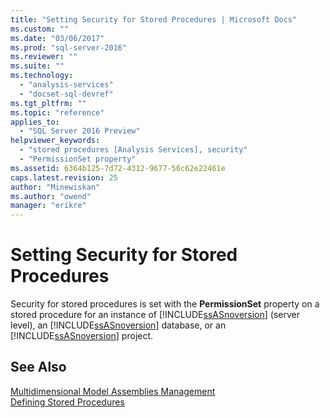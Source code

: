 ```yaml
---
title: "Setting Security for Stored Procedures | Microsoft Docs"
ms.custom: ""
ms.date: "03/06/2017"
ms.prod: "sql-server-2016"
ms.reviewer: ""
ms.suite: ""
ms.technology: 
  - "analysis-services"
  - "docset-sql-devref"
ms.tgt_pltfrm: ""
ms.topic: "reference"
applies_to: 
  - "SQL Server 2016 Preview"
helpviewer_keywords: 
  - "stored procedures [Analysis Services], security"
  - "PermissionSet property"
ms.assetid: 6364b125-7d72-4312-9677-56c62e22461e
caps.latest.revision: 25
author: "Minewiskan"
ms.author: "owend"
manager: "erikre"
---
```

# Setting Security for Stored Procedures
  Security for stored procedures is set with the **PermissionSet** property on a stored procedure for an instance of [!INCLUDE[ssASnoversion](../../includes/ssasnoversion-md.md)] (server level), an [!INCLUDE[ssASnoversion](../../includes/ssasnoversion-md.md)] database, or an [!INCLUDE[ssASnoversion](../../includes/ssasnoversion-md.md)] project.  
  
## See Also  
 [Multidimensional Model Assemblies Management](../../analysis-services/multidimensional-models/multidimensional-model-assemblies-management.md)   
 [Defining Stored Procedures](../../analysis-services/multidimensional-models-extending-olap-stored-procedures/defining-stored-procedures.md)  
  
  